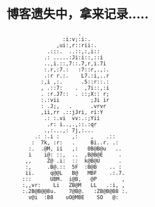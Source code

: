 # 博客遗失中，拿来记录.....
                                                  
                           .                      
                      :i:v;:i:.                   
                    ,ui:,r::rii:.                 
                 .:::.  ..::,:,i::                
                .: .....:Ji:i::,::i               
                ..,i.::,7::.7,r,i.7i              
                :.r,:7.:   :7::r,.,:.             
                .:r r.:.    L7.:i,..r             
               :,i ,:.      .S::r::.:             
               , .::7:    .  ,7i::,:i             
               . :r.J7::  . ::;X:: r;             
               :.:vii          ;Ji ir             
               : .J;,   .      .vrvr              
               ,ii,rr .::jJri, ri:Y               
                .: :.vi  vv:.:;Yii                
                 .r: i..,.,::.:qr                 
                .,:...,: 7j,:...                  
             .: :.i :    ,:    ,    .::           
            :  7k, :r:   .     Bi..r. .:          
           :.  .@M, ii   ,:   0B@B@u   ..         
           i    i@: ::,  ..  ,B@B@E     .         
          ,,     Z@ .i:  ::  k@B@U      .         
          :,     .B@.::  5F  :B@B    .. :         
          ii.     q@@L   B@   MBF    .:.7.        
         :::      UBM.  i@B,   @P        ,        
         :,,vr:    Li   ZB@M   LL   .:i, ,        
         :.2B@B@@8u.    7@B@.   :ZB@B@B8 :.       
           v@i  :B8    uO@MBE    SO   @:          
